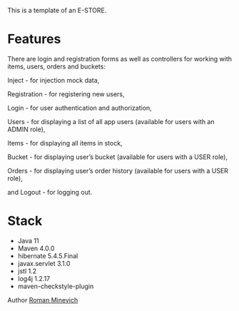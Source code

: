 This is a template of an E-STORE.

# <a name="Features"></a>Features
There are login and registration forms as well as controllers for working with items, users, orders and buckets:

Inject - for injection mock data,

Registration - for registering new users,

Login -  for user authentication and authorization,

Users - for displaying a list of all app users 
(available for users with an ADMIN role),

Items - for displaying  all items in stock,

Bucket - for displaying  user’s bucket
(available for users with a USER role),

Orders - for displaying user’s order history
(available for users with a USER role),

and Logout - for logging out.

# <a name="Stack"></a>Stack
* Java 11
* Maven 4.0.0
* hibernate 5.4.5.Final
* javax.servlet 3.1.0
* jstl 1.2
* log4j 1.2.17
* maven-checkstyle-plugin

<a name="Author"></a>Author
[Roman Minevich](https://github.com/RomanMinevich)
